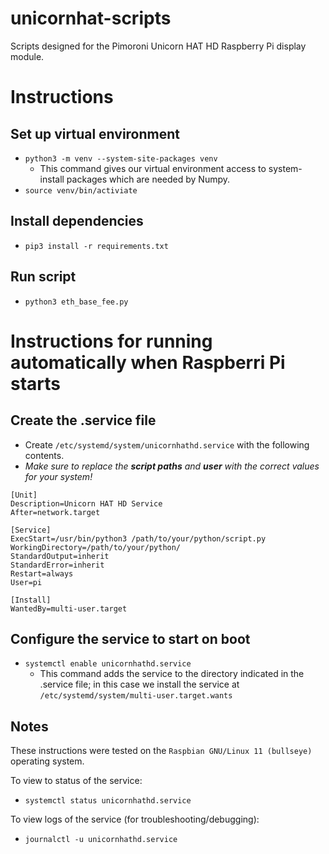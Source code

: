 # unicornhat-scripts
Scripts designed for the Pimoroni Unicorn HAT HD Raspberry Pi display module.

# Instructions

## Set up virtual environment

- `python3 -m venv --system-site-packages venv`
   - This command gives our virtual environment access to system-install packages which are needed by Numpy.
- `source venv/bin/activiate`

## Install dependencies
- `pip3 install -r requirements.txt`

## Run script
- `python3 eth_base_fee.py`


# Instructions for running automatically when Raspberri Pi starts

## Create the .service file
- Create `/etc/systemd/system/unicornhathd.service` with the following contents.
- _Make sure to replace the **script paths** and **user** with the correct values for your system!_
```
[Unit]
Description=Unicorn HAT HD Service
After=network.target

[Service]
ExecStart=/usr/bin/python3 /path/to/your/python/script.py
WorkingDirectory=/path/to/your/python/
StandardOutput=inherit
StandardError=inherit
Restart=always
User=pi

[Install]
WantedBy=multi-user.target
```

## Configure the service to start on boot
- `systemctl enable unicornhathd.service`
   - This command adds the service to the directory indicated in the .service file; in this case we install the service at `/etc/systemd/system/multi-user.target.wants`

## Notes

These instructions were tested on the `Raspbian GNU/Linux 11 (bullseye)` operating system.

To view to status of the service:
- `systemctl status unicornhathd.service`

To view logs of the service (for troubleshooting/debugging):
- `journalctl -u unicornhathd.service`